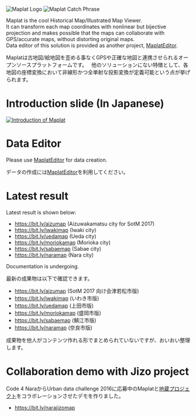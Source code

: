 ![Maplat Logo](https://code4nara.github.io/Maplat/page_imgs/maplat.png)
![Maplat Catch Phrase](https://code4nara.github.io/Maplat/page_imgs/bijective.png)

Maplat is the cool Historical Map/Illustrated Map Viewer.  
It can transform each map coordinates with nonlinear but bijective projection and makes possible that the maps can collaborate with GPS/accurate maps, without distorting original maps.  
Data editor of this solution is provided as another project, [MaplatEditor](https://github.com/code4nara/MaplatEditor/).

Maplatは古地図/絵地図を歪める事なくGPSや正確な地図と連携させられるオープンソースプラットフォームです。  
他のソリューションにない特徴として、各地図の座標変換において非線形かつ全単射な投影変換が定義可能という点が挙げられます。

# Introduction slide (In Japanese)
<a href="https://www.slideshare.net/kokogiko/maplat-historical-maps-viewer-guarantees-nonlinear-bijective-projection">![Introduction of Maplat](https://code4nara.github.io/Maplat/page_imgs/maplat_slide.png)</a>

# Data Editor
Please use [MaplatEditor](https://github.com/code4nara/MaplatEditor/) for data creation.

データの作成には[MaplatEditor](https://github.com/code4nara/MaplatEditor/)を利用してください。

# Latest result
Latest result is shown below:
* https://bit.ly/aizumap (Aizuwakamatsu city for SotM 2017)
* https://bit.ly/iwakimap (Iwaki city)
* https://bit.ly/uedamap (Ueda city)
* https://bit.ly/moriokamap (Morioka city)
* https://bit.ly/sabaemap (Sabae city)
* https://bit.ly/naramap (Nara city)

Documentation is undergoing.

最新の成果物は以下で確認できます。
* https://bit.ly/aizumap (SotM 2017 向け会津若松市版)
* https://bit.ly/iwakimap (いわき市版)
* https://bit.ly/uedamap (上田市版)
* https://bit.ly/moriokamap (盛岡市版)
* https://bit.ly/sabaemap (鯖江市版)
* https://bit.ly/naramap (奈良市版)

成果物を他人がコンテンツ作れる形でまとめられていないですが、おいおい整理します。

# Collaboration demo with Jizo project
Code 4 NaraからUrban data challenge 2016に応募中のMaplatと[地蔵プロジェクト](https://github.com/code4nara/JizoProject/wiki)をコラボレーションさせたデモを作りました。
* https://bit.ly/narajizomap
